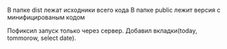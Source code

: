 В папке dist лежат исходники всего кода
В папке public лежит версия с минифицированым кодом

Пофиксил запуск только через сервер. Добавил вкладки(today, tommorow, select date).

